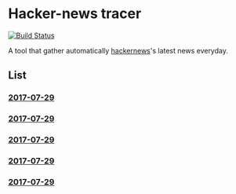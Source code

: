 # Hacker-news tracer

[![Build Status](https://travis-ci.org/htoooth/hacker-news-tracer.svg?branch=master)](https://travis-ci.org/htoooth/hacker-news-tracer)

A tool that gather automatically [hackernews](https://news.ycombinator.com/)'s latest news everyday.

## List

### [2017-07-29](./md/2017-07-29.md) 
### [2017-07-29](./md/2017-07-29.md) 
### [2017-07-29](./md/2017-07-29.md) 
### [2017-07-29](./md/2017-07-29.md) 
### [2017-07-29](./md/2017-07-29.md) 
